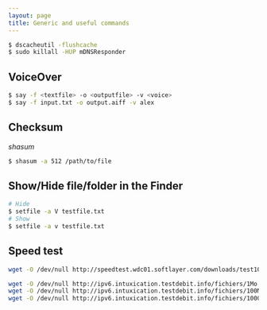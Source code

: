 ```yaml
---
layout: page
title: Generic and useful commands
---
```


```bash
$ dscacheutil -flushcache
$ sudo killall -HUP mDNSResponder
```


## VoiceOver

```bash
$ say -f <textfile> -o <outputfile> -v <voice>
$ say -f input.txt -o output.aiff -v alex
```


## Checksum

*shasum*

```bash
$ shasum -a 512 /path/to/file
```

## Show/Hide file/folder in the Finder

```bash
# Hide
$ setfile -a V testfile.txt
# Show
$ setfile -a v testfile.txt
```

## Speed test

```bash
wget -O /dev/null http://speedtest.wdc01.softlayer.com/downloads/test10.zip

wget -O /dev/null http://ipv6.intuxication.testdebit.info/fichiers/1Mo.dat # 1Mo
wget -O /dev/null http://ipv6.intuxication.testdebit.info/fichiers/100Mo.dat # 100Mo
wget -O /dev/null http://ipv6.intuxication.testdebit.info/fichiers/1000Mo.dat # 1Go
```
